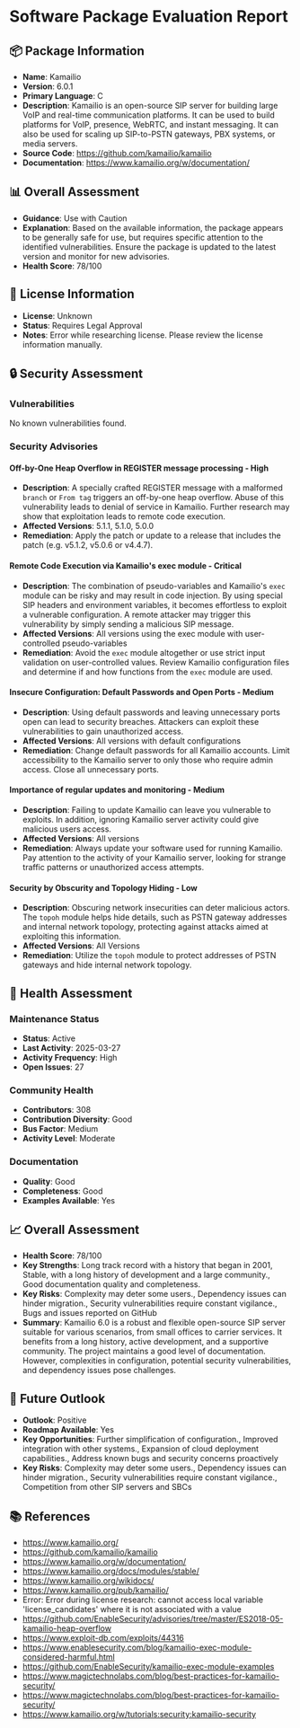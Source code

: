 # Software Package Evaluation Report

## 📦 Package Information
- **Name**: Kamailio
- **Version**: 6.0.1
- **Primary Language**: C
- **Description**: Kamailio is an open-source SIP server for building large VoIP and real-time communication platforms. It can be used to build platforms for VoIP, presence, WebRTC, and instant messaging. It can also be used for scaling up SIP-to-PSTN gateways, PBX systems, or media servers.
- **Source Code**: https://github.com/kamailio/kamailio
- **Documentation**: https://www.kamailio.org/w/documentation/

## 📊 Overall Assessment
- **Guidance**: Use with Caution
- **Explanation**: Based on the available information, the package appears to be generally safe for use, but requires specific attention to the identified vulnerabilities. Ensure the package is updated to the latest version and monitor for new advisories.
- **Health Score**: 78/100

## 📜 License Information
- **License**: Unknown
- **Status**: Requires Legal Approval
- **Notes**: Error while researching license. Please review the license information manually.

## 🔒 Security Assessment
### Vulnerabilities
No known vulnerabilities found.

### Security Advisories

#### Off-by-One Heap Overflow in REGISTER message processing - High
- **Description**: A specially crafted REGISTER message with a malformed `branch` or `From tag` triggers an off-by-one heap overflow. Abuse of this vulnerability leads to denial of service in Kamailio. Further research may show that exploitation leads to remote code execution.
- **Affected Versions**: 5.1.1, 5.1.0, 5.0.0
- **Remediation**: Apply the patch or update to a release that includes the patch (e.g. v5.1.2, v5.0.6 or v4.4.7).

#### Remote Code Execution via Kamailio's exec module - Critical
- **Description**: The combination of pseudo-variables and Kamailio's `exec` module can be risky and may result in code injection. By using special SIP headers and environment variables, it becomes effortless to exploit a vulnerable configuration. A remote attacker may trigger this vulnerability by simply sending a malicious SIP message.
- **Affected Versions**: All versions using the exec module with user-controlled pseudo-variables
- **Remediation**: Avoid the `exec` module altogether or use strict input validation on user-controlled values. Review Kamailio configuration files and determine if and how functions from the `exec` module are used.

#### Insecure Configuration: Default Passwords and Open Ports - Medium
- **Description**: Using default passwords and leaving unnecessary ports open can lead to security breaches. Attackers can exploit these vulnerabilities to gain unauthorized access.
- **Affected Versions**: All versions with default configurations
- **Remediation**: Change default passwords for all Kamailio accounts. Limit accessibility to the Kamailio server to only those who require admin access. Close all unnecessary ports.

#### Importance of regular updates and monitoring - Medium
- **Description**: Failing to update Kamailio can leave you vulnerable to exploits. In addition, ignoring Kamailio server activity could give malicious users access. 
- **Affected Versions**: All versions
- **Remediation**: Always update your software used for running Kamailio. Pay attention to the activity of your Kamailio server, looking for strange traffic patterns or unauthorized access attempts.

#### Security by Obscurity and Topology Hiding - Low
- **Description**: Obscuring network insecurities can deter malicious actors. The `topoh` module helps hide details, such as PSTN gateway addresses and internal network topology, protecting against attacks aimed at exploiting this information.
- **Affected Versions**: All Versions
- **Remediation**: Utilize the `topoh` module to protect addresses of PSTN gateways and hide internal network topology.

## 🏥 Health Assessment

### Maintenance Status
- **Status**: Active
- **Last Activity**: 2025-03-27
- **Activity Frequency**: High
- **Open Issues**: 27

### Community Health
- **Contributors**: 308
- **Contribution Diversity**: Good
- **Bus Factor**: Medium
- **Activity Level**: Moderate

### Documentation
- **Quality**: Good
- **Completeness**: Good
- **Examples Available**: Yes

## 📈 Overall Assessment
- **Health Score**: 78/100
- **Key Strengths**: Long track record with a history that began in 2001, Stable, with a long history of development and a large community., Good documentation quality and completeness.
- **Key Risks**: Complexity may deter some users., Dependency issues can hinder migration., Security vulnerabilities require constant vigilance., Bugs and issues reported on GitHub
- **Summary**: Kamailio 6.0 is a robust and flexible open-source SIP server suitable for various scenarios, from small offices to carrier services. It benefits from a long history, active development, and a supportive community. The project maintains a good level of documentation. However, complexities in configuration, potential security vulnerabilities, and dependency issues pose challenges.

## 🔮 Future Outlook
- **Outlook**: Positive
- **Roadmap Available**: Yes
- **Key Opportunities**: Further simplification of configuration., Improved integration with other systems., Expansion of cloud deployment capabilities., Address known bugs and security concerns proactively
- **Key Risks**: Complexity may deter some users., Dependency issues can hinder migration., Security vulnerabilities require constant vigilance., Competition from other SIP servers and SBCs

## 📚 References
- https://www.kamailio.org/
- https://github.com/kamailio/kamailio
- https://www.kamailio.org/w/documentation/
- https://www.kamailio.org/docs/modules/stable/
- https://www.kamailio.org/wikidocs/
- https://www.kamailio.org/pub/kamailio/
- Error: Error during license research: cannot access local variable 'license_candidates' where it is not associated with a value
- https://github.com/EnableSecurity/advisories/tree/master/ES2018-05-kamailio-heap-overflow
- https://www.exploit-db.com/exploits/44316
- https://www.enablesecurity.com/blog/kamailio-exec-module-considered-harmful.html
- https://github.com/EnableSecurity/kamailio-exec-module-examples
- https://www.magictechnolabs.com/blog/best-practices-for-kamailio-security/
- https://www.magictechnolabs.com/blog/best-practices-for-kamailio-security/
- https://www.kamailio.org/w/tutorials:security:kamailio-security
